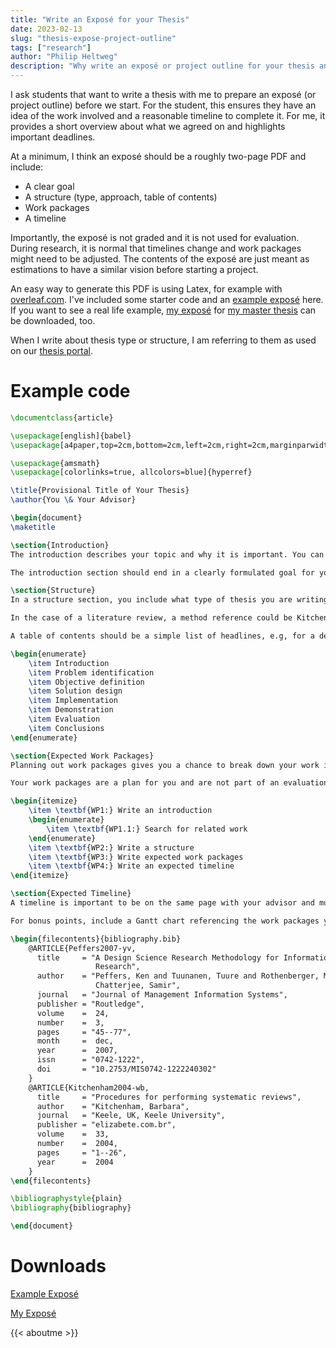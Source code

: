 ```yaml
---
title: "Write an Exposé for your Thesis"
date: 2023-02-13
slug: "thesis-expose-project-outline"
tags: ["research"]
author: "Philip Heltweg"
description: "Why write an exposé or project outline for your thesis and what to include."
---
```


I ask students that want to write a thesis with me to prepare an exposé (or project outline) before we start. For the student, this ensures they have an idea of the work involved and a reasonable timeline to complete it. For me, it provides a short overview about what we agreed on and highlights important deadlines.

At a minimum, I think an exposé should be a roughly two-page PDF and include:
- A clear goal
- A structure (type, approach, table of contents)
- Work packages
- A timeline

Importantly, the exposé is not graded and it is not used for evaluation. During research, it is normal that timelines change and work packages might need to be adjusted. The contents of the exposé are just meant as estimations to have a similar vision before starting a project.

An easy way to generate this PDF is using Latex, for example with [overleaf.com](https://www.overleaf.com/). I've included some starter code and an [example exposé](/files/expose/expose_example.pdf) here. If you want to see a real life example, [my exposé](/files/expose/expose.pdf) for [my master thesis](/posts/master-thesis/) can be downloaded, too.

When I write about thesis type or structure, I am referring to them as used on our [thesis portal](https://oss.cs.fau.de/theses/).

# Example code
```tex
\documentclass{article}

\usepackage[english]{babel}
\usepackage[a4paper,top=2cm,bottom=2cm,left=2cm,right=2cm,marginparwidth=1.75cm]{geometry}

\usepackage{amsmath}
\usepackage[colorlinks=true, allcolors=blue]{hyperref}

\title{Provisional Title of Your Thesis}
\author{You \& Your Advisor}

\begin{document}
\maketitle

\section{Introduction}
The introduction describes your topic and why it is important. You can also include information about related work in case you already know about it or want to work ahead. 

The introduction section should end in a clearly formulated goal for your thesis. For a research-based thesis this will be a research question, for an engineering thesis an engineering challenge.

\section{Structure}
In a structure section, you include what type of thesis you are writing and what scientific methods you plan to use. This is also the place to propose a table of contents that makes sense to you. 

In the case of a literature review, a method reference could be Kitchenham \cite{Kitchenham2004-wb}. Or, if you are using design science, Peffers et al. \cite{Peffers2007-yv}.

A table of contents should be a simple list of headlines, e.g, for a design science thesis:

\begin{enumerate}
    \item Introduction
    \item Problem identification
    \item Objective definition
    \item Solution design
    \item Implementation
    \item Demonstration
    \item Evaluation
    \item Conclusions
\end{enumerate}

\section{Expected Work Packages}
Planning out work packages gives you a chance to break down your work into smaller tasks. Work packages do not have to follow a strict structure, but it is helpful if you assign a clear identifier to each.

Your work packages are a plan for you and are not part of an evaluation of your work, so feel free to include as much detail as you want.

\begin{itemize}
    \item \textbf{WP1:} Write an introduction
    \begin{enumerate}
        \item \textbf{WP1.1:} Search for related work
    \end{enumerate}
    \item \textbf{WP2:} Write a structure
    \item \textbf{WP3:} Write expected work packages
    \item \textbf{WP4:} Write an expected timeline
\end{itemize}

\section{Expected Timeline}
A timeline is important to be on the same page with your advisor and must include an idea of when you want to start your work, when it should be finished and mention any deadlines you have. You should plan some milestones for yourself to check your progress periodically. This section, like the work packages, is for you and does not influence your grading.

For bonus points, include a Gantt chart referencing the work packages you previously defined. Consider using a text-based tool to generate your timeline diagram, for example MermaidJS\footnote{https://mermaid.js.org/syntax/gantt.html} for Markdown or pgfgantt\footnote{https://www.ctan.org/pkg/pgfgantt} for LateX. 

\begin{filecontents}{bibliography.bib}
    @ARTICLE{Peffers2007-yv,
      title     = "A Design Science Research Methodology for Information Systems
                   Research",
      author    = "Peffers, Ken and Tuunanen, Tuure and Rothenberger, Marcus A and
                   Chatterjee, Samir",
      journal   = "Journal of Management Information Systems",
      publisher = "Routledge",
      volume    =  24,
      number    =  3,
      pages     = "45--77",
      month     =  dec,
      year      =  2007,
      issn      = "0742-1222",
      doi       = "10.2753/MIS0742-1222240302"
    }
    @ARTICLE{Kitchenham2004-wb,
      title     = "Procedures for performing systematic reviews",
      author    = "Kitchenham, Barbara",
      journal   = "Keele, UK, Keele University",
      publisher = "elizabete.com.br",
      volume    =  33,
      number    =  2004,
      pages     = "1--26",
      year      =  2004
    }
\end{filecontents}

\bibliographystyle{plain}
\bibliography{bibliography}

\end{document}
```

# Downloads
[Example Exposé](/files/expose/expose_example.pdf)

[My Exposé](/files/expose/expose.pdf)

{{< aboutme >}}